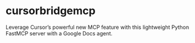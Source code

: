 # cursorbridgemcp
Leverage Cursor’s powerful new MCP feature with this lightweight Python FastMCP server with a Google Docs agent.
